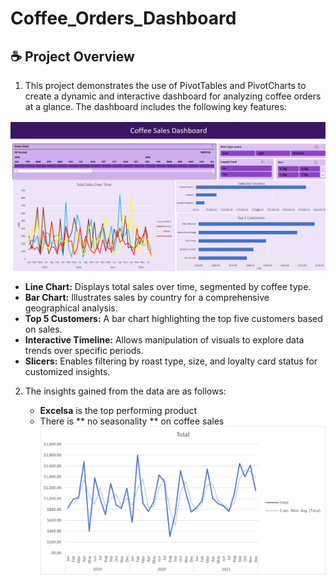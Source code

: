 # Coffee_Orders_Dashboard

## :coffee: Project Overview  
1. This project demonstrates the use of PivotTables and PivotCharts to create a dynamic and interactive dashboard for analyzing coffee orders at a glance. The dashboard includes the following key features:

![Coffee_Orders_Dashboard](images/Coffee_Orders_Dashboard.png)

- **Line Chart:** Displays total sales over time, segmented by coffee type.
- **Bar Chart:** Illustrates sales by country for a comprehensive geographical analysis.
- **Top 5 Customers:** A bar chart highlighting the top five customers based on sales.
- **Interactive Timeline:** Allows manipulation of visuals to explore data trends over specific periods.
- **Slicers:** Enables filtering by roast type, size, and loyalty card status for customized insights.
  
2. The insights gained from the data are as follows:

   
   - **Excelsa** is the top performing product 
   - There is ** no seasonality ** on coffee sales
     ![Coffee_Orders_Dashboard](images/coffee_seasonality.png)
